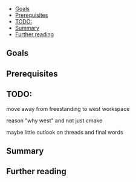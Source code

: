 
- [Goals](#goals)
- [Prerequisites](#prerequisites)
- [TODO:](#todo)
- [Summary](#summary)
- [Further reading](#further-reading)

## Goals

## Prerequisites

## TODO:

move away from freestanding to west workspace

reason "why west" and not just cmake

maybe little outlook on threads and final words

## Summary

## Further reading

